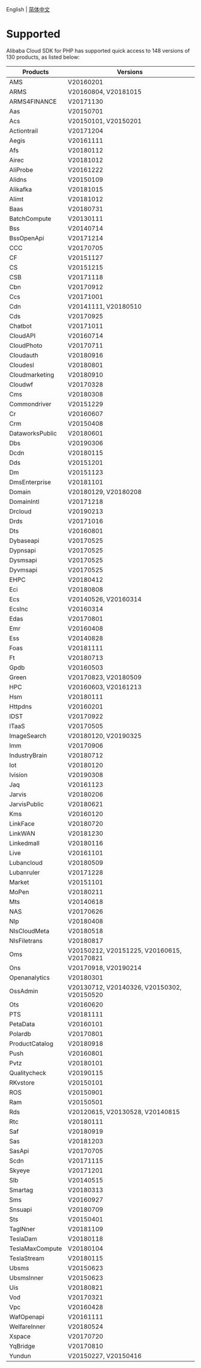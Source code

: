 English | [简体中文](./SUPPORTED-CN.md)

# Supported
Alibaba Cloud SDK for PHP has supported quick access to 148 versions of 130 products, as listed below:

| Products |  Versions   |
|----------|-------------|
| AMS | V20160201 |
| ARMS | V20160804, V20181015 |
| ARMS4FINANCE | V20171130 |
| Aas | V20150701 |
| Acs | V20150101, V20150201 |
| Actiontrail | V20171204 |
| Aegis | V20161111 |
| Afs | V20180112 |
| Airec | V20181012 |
| AliProbe | V20161222 |
| Alidns | V20150109 |
| Alikafka | V20181015 |
| Alimt | V20181012 |
| Baas | V20180731 |
| BatchCompute | V20130111 |
| Bss | V20140714 |
| BssOpenApi | V20171214 |
| CCC | V20170705 |
| CF | V20151127 |
| CS | V20151215 |
| CSB | V20171118 |
| Cbn | V20170912 |
| Ccs | V20171001 |
| Cdn | V20141111, V20180510 |
| Cds | V20170925 |
| Chatbot | V20171011 |
| CloudAPI | V20160714 |
| CloudPhoto | V20170711 |
| Cloudauth | V20180916 |
| Cloudesl | V20180801 |
| Cloudmarketing | V20180910 |
| Cloudwf | V20170328 |
| Cms | V20180308 |
| Commondriver | V20151229 |
| Cr | V20160607 |
| Crm | V20150408 |
| DataworksPublic | V20180601 |
| Dbs | V20190306 |
| Dcdn | V20180115 |
| Dds | V20151201 |
| Dm | V20151123 |
| DmsEnterprise | V20181101 |
| Domain | V20180129, V20180208 |
| DomainIntl | V20171218 |
| Drcloud | V20190213 |
| Drds | V20171016 |
| Dts | V20160801 |
| Dybaseapi | V20170525 |
| Dypnsapi | V20170525 |
| Dysmsapi | V20170525 |
| Dyvmsapi | V20170525 |
| EHPC | V20180412 |
| Eci | V20180808 |
| Ecs | V20140526, V20160314 |
| EcsInc | V20160314 |
| Edas | V20170801 |
| Emr | V20160408 |
| Ess | V20140828 |
| Foas | V20181111 |
| Ft | V20180713 |
| Gpdb | V20160503 |
| Green | V20170823, V20180509 |
| HPC | V20160603, V20161213 |
| Hsm | V20180111 |
| Httpdns | V20160201 |
| IDST | V20170922 |
| ITaaS | V20170505 |
| ImageSearch | V20180120, V20190325 |
| Imm | V20170906 |
| IndustryBrain | V20180712 |
| Iot | V20180120 |
| Ivision | V20190308 |
| Jaq | V20161123 |
| Jarvis | V20180206 |
| JarvisPublic | V20180621 |
| Kms | V20160120 |
| LinkFace | V20180720 |
| LinkWAN | V20181230 |
| Linkedmall | V20180116 |
| Live | V20161101 |
| Lubancloud | V20180509 |
| Lubanruler | V20171228 |
| Market | V20151101 |
| MoPen | V20180211 |
| Mts | V20140618 |
| NAS | V20170626 |
| Nlp | V20180408 |
| NlsCloudMeta | V20180518 |
| NlsFiletrans | V20180817 |
| Oms | V20150212, V20151225, V20160615, V20170821 |
| Ons | V20170918, V20190214 |
| Openanalytics | V20180301 |
| OssAdmin | V20130712, V20140326, V20150302, V20150520 |
| Ots | V20160620 |
| PTS | V20181111 |
| PetaData | V20160101 |
| Polardb | V20170801 |
| ProductCatalog | V20180918 |
| Push | V20160801 |
| Pvtz | V20180101 |
| Qualitycheck | V20190115 |
| RKvstore | V20150101 |
| ROS | V20150901 |
| Ram | V20150501 |
| Rds | V20120615, V20130528, V20140815 |
| Rtc | V20180111 |
| Saf | V20180919 |
| Sas | V20181203 |
| SasApi | V20170705 |
| Scdn | V20171115 |
| Skyeye | V20171201 |
| Slb | V20140515 |
| Smartag | V20180313 |
| Sms | V20160927 |
| Snsuapi | V20180709 |
| Sts | V20150401 |
| TagINner | V20181109 |
| TeslaDam | V20180118 |
| TeslaMaxCompute | V20180104 |
| TeslaStream | V20180115 |
| Ubsms | V20150623 |
| UbsmsInner | V20150623 |
| Uis | V20180821 |
| Vod | V20170321 |
| Vpc | V20160428 |
| WafOpenapi | V20161111 |
| WelfareInner | V20180524 |
| Xspace | V20170720 |
| YqBridge | V20170810 |
| Yundun | V20150227, V20150416 |
